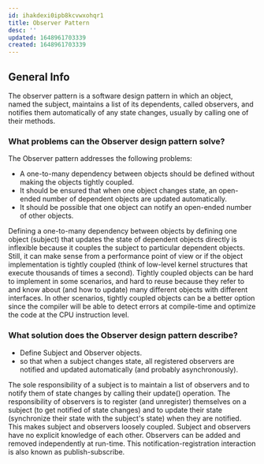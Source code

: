 ```yaml
---
id: ihakdexi0ipb8kcvwxohqr1
title: Observer Pattern
desc: ''
updated: 1648961703339
created: 1648961703339
---
```

## General Info

The observer pattern is a software design pattern in which an object, named the subject, maintains a list of its dependents, called observers, and notifies them automatically of any state changes, usually by calling one of their methods.

### What problems can the Observer design pattern solve?

The Observer pattern addresses the following problems:

- A one-to-many dependency between objects should be defined without making the objects tightly coupled.
- It should be ensured that when one object changes state, an open-ended number of dependent objects are updated automatically.
- It should be possible that one object can notify an open-ended number of other objects.

Defining a one-to-many dependency between objects by defining one object (subject) that updates the state of dependent objects directly is inflexible because it couples the subject to particular dependent objects. Still, it can make sense from a performance point of view or if the object implementation is tightly coupled (think of low-level kernel structures that execute thousands of times a second). Tightly coupled objects can be hard to implement in some scenarios, and hard to reuse because they refer to and know about (and how to update) many different objects with different interfaces. In other scenarios, tightly coupled objects can be a better option since the compiler will be able to detect errors at compile-time and optimize the code at the CPU instruction level.

### What solution does the Observer design pattern describe?

- Define Subject and Observer objects.
- so that when a subject changes state, all registered observers are notified and updated automatically (and probably asynchronously).

The sole responsibility of a subject is to maintain a list of observers and to notify them of state changes by calling their update() operation. The responsibility of observers is to register (and unregister) themselves on a subject (to get notified of state changes) and to update their state (synchronize their state with the subject's state) when they are notified. This makes subject and observers loosely coupled. Subject and observers have no explicit knowledge of each other. Observers can be added and removed independently at run-time. This notification-registration interaction is also known as publish-subscribe.
